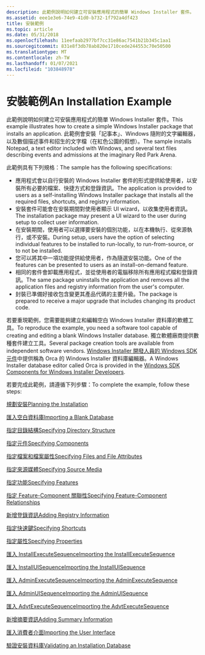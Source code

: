 ```yaml
---
description: 此範例說明如何建立可安裝應用程式的簡單 Windows Installer 套件。
ms.assetid: eee1e3e6-74e9-41d0-b732-1f792a4df423
title: 安裝範例
ms.topic: article
ms.date: 05/31/2018
ms.openlocfilehash: 11eefaab2977bf7cc31e86ac7541b21b345c1aa1
ms.sourcegitcommit: 831e8f3db78ab820e1710cede244553c70e50500
ms.translationtype: MT
ms.contentlocale: zh-TW
ms.lasthandoff: 01/07/2021
ms.locfileid: "103848978"
---
```

# <a name="an-installation-example"></a><span data-ttu-id="12961-103">安裝範例</span><span class="sxs-lookup"><span data-stu-id="12961-103">An Installation Example</span></span>

<span data-ttu-id="12961-104">此範例說明如何建立可安裝應用程式的簡單 Windows Installer 套件。</span><span class="sxs-lookup"><span data-stu-id="12961-104">This example illustrates how to create a simple Windows Installer package that installs an application.</span></span> <span data-ttu-id="12961-105">此範例會安裝「記事本」、Windows 隨附的文字編輯器，以及數個描述事件和招生的文字檔（在紅色公園的假想）。</span><span class="sxs-lookup"><span data-stu-id="12961-105">The sample installs Notepad, a text editor included with Windows, and several text files describing events and admissions at the imaginary Red Park Arena.</span></span>

<span data-ttu-id="12961-106">此範例具有下列規格：</span><span class="sxs-lookup"><span data-stu-id="12961-106">The sample has the following specifications:</span></span>

-   <span data-ttu-id="12961-107">應用程式會以自行安裝的 Windows Installer 套件的形式提供給使用者，以安裝所有必要的檔案、快捷方式和登錄資訊。</span><span class="sxs-lookup"><span data-stu-id="12961-107">The application is provided to users as a self-installing Windows Installer package that installs all the required files, shortcuts, and registry information.</span></span>
-   <span data-ttu-id="12961-108">安裝套件可能會在安裝期間對使用者顯示 UI wizard，以收集使用者資訊。</span><span class="sxs-lookup"><span data-stu-id="12961-108">The installation package may present a UI wizard to the user during setup to collect user information.</span></span>
-   <span data-ttu-id="12961-109">在安裝期間，使用者可以選擇要安裝的個別功能，以在本機執行、從來源執行，或不安裝。</span><span class="sxs-lookup"><span data-stu-id="12961-109">During setup, users have the option of selecting individual features to be installed to run-locally, to run-from-source, or to not be installed.</span></span>
-   <span data-ttu-id="12961-110">您可以將其中一項功能提供給使用者，作為隨選安裝功能。</span><span class="sxs-lookup"><span data-stu-id="12961-110">One of the features can be presented to users as an install-on-demand feature.</span></span>
-   <span data-ttu-id="12961-111">相同的套件會卸載應用程式，並從使用者的電腦移除所有應用程式檔和登錄資訊。</span><span class="sxs-lookup"><span data-stu-id="12961-111">The same package uninstalls the application and removes all the application files and registry information from the user's computer.</span></span>
-   <span data-ttu-id="12961-112">封裝已準備好接收包含變更其產品代碼的主要升級。</span><span class="sxs-lookup"><span data-stu-id="12961-112">The package is prepared to receive a major upgrade that includes changing its product code.</span></span>

<span data-ttu-id="12961-113">若要重現範例，您需要能夠建立和編輯空白 Windows Installer 資料庫的軟體工具。</span><span class="sxs-lookup"><span data-stu-id="12961-113">To reproduce the example, you need a software tool capable of creating and editing a blank Windows Installer database.</span></span> <span data-ttu-id="12961-114">獨立軟體廠商提供數種套件建立工具。</span><span class="sxs-lookup"><span data-stu-id="12961-114">Several package creation tools are available from independent software vendors.</span></span> <span data-ttu-id="12961-115">[Windows Installer 開發人員的 Windows SDK 元件](platform-sdk-components-for-windows-installer-developers.md)中提供稱為 Orca 的 Windows Installer 資料庫編輯器。</span><span class="sxs-lookup"><span data-stu-id="12961-115">A Windows Installer database editor called Orca is provided in the [Windows SDK Components for Windows Installer Developers](platform-sdk-components-for-windows-installer-developers.md).</span></span>

<span data-ttu-id="12961-116">若要完成此範例，請遵循下列步驟：</span><span class="sxs-lookup"><span data-stu-id="12961-116">To complete the example, follow these steps:</span></span>

[<span data-ttu-id="12961-117">規劃安裝</span><span class="sxs-lookup"><span data-stu-id="12961-117">Planning the Installation</span></span>](planning-the-installation.md)

[<span data-ttu-id="12961-118">匯入空白資料庫</span><span class="sxs-lookup"><span data-stu-id="12961-118">Importing a Blank Database</span></span>](importing-a-blank-database.md)

[<span data-ttu-id="12961-119">指定目錄結構</span><span class="sxs-lookup"><span data-stu-id="12961-119">Specifying Directory Structure</span></span>](specifying-directory-structure.md)

[<span data-ttu-id="12961-120">指定元件</span><span class="sxs-lookup"><span data-stu-id="12961-120">Specifying Components</span></span>](specifying-components.md)

[<span data-ttu-id="12961-121">指定檔案和檔案屬性</span><span class="sxs-lookup"><span data-stu-id="12961-121">Specifying Files and File Attributes</span></span>](specifying-files-and-file-attributes.md)

[<span data-ttu-id="12961-122">指定來源媒體</span><span class="sxs-lookup"><span data-stu-id="12961-122">Specifying Source Media</span></span>](specifying-source-media.md)

[<span data-ttu-id="12961-123">指定功能</span><span class="sxs-lookup"><span data-stu-id="12961-123">Specifying Features</span></span>](specifying-features.md)

[<span data-ttu-id="12961-124">指定 Feature-Component 關聯性</span><span class="sxs-lookup"><span data-stu-id="12961-124">Specifying Feature-Component Relationships</span></span>](specifying-feature-component-relationships.md)

[<span data-ttu-id="12961-125">新增登錄資訊</span><span class="sxs-lookup"><span data-stu-id="12961-125">Adding Registry Information</span></span>](adding-registry-information.md)

[<span data-ttu-id="12961-126">指定快速鍵</span><span class="sxs-lookup"><span data-stu-id="12961-126">Specifying Shortcuts</span></span>](specifying-shortcuts.md)

[<span data-ttu-id="12961-127">指定屬性</span><span class="sxs-lookup"><span data-stu-id="12961-127">Specifying Properties</span></span>](specifying-properties.md)

[<span data-ttu-id="12961-128">匯入 InstallExecuteSequence</span><span class="sxs-lookup"><span data-stu-id="12961-128">Importing the InstallExecuteSequence</span></span>](importing-the-installexecutesequence.md)

[<span data-ttu-id="12961-129">匯入 InstallUISequence</span><span class="sxs-lookup"><span data-stu-id="12961-129">Importing the InstallUISequence</span></span>](importing-the-installuisequence.md)

[<span data-ttu-id="12961-130">匯入 AdminExecuteSequence</span><span class="sxs-lookup"><span data-stu-id="12961-130">Importing the AdminExecuteSequence</span></span>](importing-the-adminexecutesequence.md)

[<span data-ttu-id="12961-131">匯入 AdminUISequence</span><span class="sxs-lookup"><span data-stu-id="12961-131">Importing the AdminUISequence</span></span>](importing-the-adminuisequence.md)

[<span data-ttu-id="12961-132">匯入 AdvtExecuteSequence</span><span class="sxs-lookup"><span data-stu-id="12961-132">Importing the AdvtExecuteSequence</span></span>](importing-the-advtexecutesequence.md)

[<span data-ttu-id="12961-133">新增摘要資訊</span><span class="sxs-lookup"><span data-stu-id="12961-133">Adding Summary Information</span></span>](adding-summary-information.md)

[<span data-ttu-id="12961-134">匯入消費者介面</span><span class="sxs-lookup"><span data-stu-id="12961-134">Importing the User Interface</span></span>](importing-the-user-interface.md)

[<span data-ttu-id="12961-135">驗證安裝資料庫</span><span class="sxs-lookup"><span data-stu-id="12961-135">Validating an Installation Database</span></span>](validating-an-installation-database.md)

 

 



